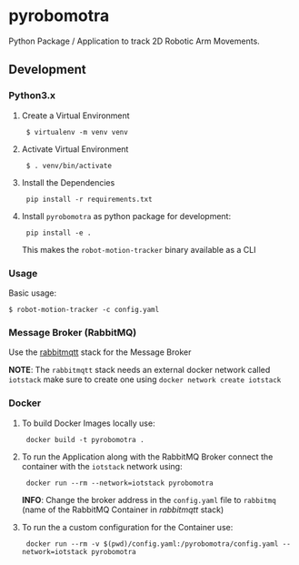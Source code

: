 # pyrobomotra

Python Package / Application to track 2D Robotic Arm Movements.

## Development

### Python3.x

1. Create a Virtual Environment
   
        $ virtualenv -m venv venv

2. Activate Virtual Environment

        $ . venv/bin/activate 

3. Install the Dependencies

        pip install -r requirements.txt

4. Install `pyrobomotra` as python package for development:

        pip install -e .

   This makes the `robot-motion-tracker` binary available as a CLI

### Usage
Basic usage:

    $ robot-motion-tracker -c config.yaml

### Message Broker (RabbitMQ)

Use the [rabbitmqtt](https://github.com/virtual-origami/rabbitmqtt) stack for the Message Broker

__NOTE__: The `rabbitmqtt` stack needs an external docker network called `iotstack` make sure to create one using `docker network create iotstack`

### Docker

1. To build Docker Images locally use:

        docker build -t pyrobomotra .

2. To run the Application along with the RabbitMQ Broker connect the container with the `iotstack` network using:

        docker run --rm --network=iotstack pyrobomotra
    
    __INFO__: Change the broker address in the `config.yaml` file to `rabbitmq` (name of the RabbitMQ Container in _rabbitmqtt_ stack)

3. To run the a custom configuration for the Container use:

        docker run --rm -v $(pwd)/config.yaml:/pyrobomotra/config.yaml --network=iotstack pyrobomotra